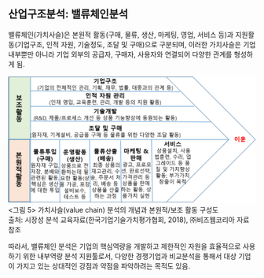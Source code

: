 ## 산업구조분석: 밸류체인분석

밸류체인(가치사슬)은 본원적 활동(구매, 물류, 생산, 마케팅, 영업, 서비스 등)과 지원활동(기업구조, 인적 자원, 기술정도, 조달 및 구매)으로 구분되며, 이러한 가치사슬은 기업 내부뿐만 아니라 기업 외부의 공급자, 구매자, 사용자와 연결되어 다양한 관계를 형성하게 됨.  

![](images/Q8_6_1.png)
<그림 5> 가치사슬(value chain) 분석의 개념과 본원적/보조 활동 구성도  
출처: 시장성 분석 교육자료(한국기업기술가치평가협회, 2018), ㈜비즈웹코리아 자료 참조

따라서, 밸류체인 분석은 기업의 핵심역량을 개발하고 제한적인 자원을 효율적으로 사용하기 위한 내부역량 분석 지원툴로서, 다양한 경쟁기업과 비교분석을 통해서 대상 기업이 가지고 있는 상대적인 강점과 약점을 파악하려는 목적도 있음.
